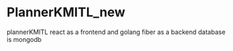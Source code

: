 # PlannerKMITL_new
plannerKMITL react as a frontend and golang fiber as a backend
database is mongodb
